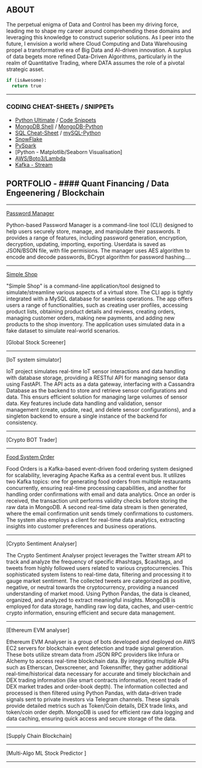 ## ABOUT

The perpetual enigma of Data and Control has been my driving force, leading me to shape my career around comprehending these domains and leveraging this knowledge to construct superior solutions. As I peer into the future, I envision a world where Cloud Computing and Data Warehousing propel a transformative era of Big Data and AI-driven innovation. A surplus of data begets more refined Data-Driven Algorithms, particularly in the realm of Quantitative Trading, where DATA assumes the role of a pivotal strategic asset.

```python
if (isAwesome):
  return true
```

---
### CODING CHEAT-SHEETs / SNIPPETs
  - [Python Ultimate](/files/ultimate_python_cheatsheet.ipynb) / [Code Snippets](https://github.com/gskawinski/Python/tree/main/CodeSnipets)
  - [MongoDB Shell](https://github.com/gskawinski/mongoDB/blob/main/cheat_sheet.md) / [MongoDB-Python](https://github.com/gskawinski/mongoDB/blob/main/mongoDB_python.ipynb)
  - [SQL Cheat-Sheet](https://github.com/gskawinski/mySQL/blob/main/sql_ultimate.sql) / [mySQL-Python](https://github.com/gskawinski/mySQL/blob/main/mySQL_python.ipynb)
  - [SnowFlake](https://github.com/gskawinski/snowflake)
  - [PySpark](https://github.com/gskawinski/pySpark/tree/main)
  - [Python - Matplotlib/Seaborn Visualisation]
  - [AWS/Boto3/Lambda](https://github.com/gskawinski/aws)
  - [Kafka - Stream ](https://github.com/gskawinski/Kafka)

## PORTFOLIO - #### Quant Financing / Data Engeenering / Blockchain
---
[Password Manager](https://github.com/gskawinski/Python/tree/main/Projects/PasswordManager)

Python-based Password Manager is a command-line tool (CLI) designed to help users securely store, manage, and manipulate their passwords. It provides a range of features, including password generation, encryption, decryption, updating, importing, exporting. Userdata is saved as JSON/BSON file, with file permisions.
The manager uses AES algorithm to encode and decode passwords, BCrypt algorithm for password hashing....

<!-- 
<img src="https://github.com/gskawinski/Python/blob/main/Projects/PasswordManager/project_manager.png?raw=true"/>
-->

---
[Simple Shop](https://github.com/gskawinski/Python/tree/main/Projects/MySQLShopCLI)

"Simple Shop" is a command-line application/tool designed to simulate/streamline various aspects of a virtual store. The CLI app is tightly integrated with a MySQL database for seamless operations. The app offers users a range of functionalities, such as creating user profiles, accessing product lists, obtaining product details and reviews, creating orders, managing customer orders, making new payments, and adding new products to the shop inventory. The application uses simulated data in a fake dataset to simulate real-world scenarios.


[Global Stock Screener]


---

[IoT system simulator]

IoT project simulates real-time IoT sensor interactions and data handling with database storage, providing a RESTful API for managing sensor data using FastAPI. The API acts as a data gateway, interfacing with a Cassandra Database as the backend to store and retrieve sensor configurations and data. This ensurs efficient solution for managing large volumes of sensor data. Key features include data handling and validation, sensor management (create, update, read, and delete sensor configurations), and a singleton backend to ensure a single instance of the backend for consistency.

---
[Crypto BOT Trader]

---

[Food System Order](https://github.com/gskawinski/Python/tree/main/Projects/FoodOrderSystem)

Food Orders is a Kafka-based event-driven food ordering system designed for scalability, leveraging Apache Kafka as a central event bus. It utilizes two Kafka topics: one for generating food orders from multiple restaurants concurrently, ensuring real-time processing capabilities, and another for handling order confirmations with email and data analytics. Once an order is received, the transaction unit performs validity checks before storing the raw data in MongoDB. A second real-time data stream is then generated, where the email confirmation unit sends timely confirmations to customers. The system also employs a client for real-time data analytics, extracting insights into customer preferences and business operations.

---
[Crypto Sentiment Analyser]

The Crypto Sentiment Analyser project leverages the Twitter stream API to track and analyze the frequency of specific #hashtags, $cashtags, and tweets from highly followed users related to various cryptocurrencies. This sophisticated system listens to real-time data, filtering and processing it to gauge market sentiment. The collected tweets are categorized as positive, negative, or neutral towards the cryptocurrency, providing a nuanced understanding of market mood. Using Python Pandas, the data is cleaned, organized, and analyzed to extract meaningful insights. MongoDB is employed for data storage, handling raw log data, caches, and user-centric crypto information, ensuring efficient and secure data management.

---

[Ethereum EVM analyser]

Ethereum EVM Analyser is a group of bots developed and deployed on AWS EC2 servers for blockchain event detection and trade signal generation. These bots utilize stream data from JSON RPC providers like Infura or Alchemy to access real-time blockchain data. By integrating multiple APIs such as Etherscan, Dexscreener, and Tokensniffer, they gather additional real-time/historical data necessary for accurate and timely blockchain and DEX trading information (like smart contracts information, recent trade of DEX market trades and order-book depth). The information collected and processed is then filtered using Python Pandas, with data-driven trade signals sent to private investors via Telegram channels. These signals provide detailed metrics such as Token/Coin details, DEX trade links, and token/coin order depth. MongoDB is used for efficient raw data logging and data caching, ensuring quick access and secure storage of the data.

---

[Supply Chain Blockchain]

---

[Multi-Algo ML Stock Predictor ]

---
